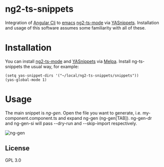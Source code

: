 # ng2-ts-snippets

Integration of [Angular Cli](https://cli.angular.io/) to
[emacs](https://www.gnu.org/software/emacs/)
[ng2-ts-mode](https://github.com/AdamNiederer/ng2-mode) via
[YASnippets](http://joaotavora.github.io/yasnippet/). Installation and usage of
this software assumes some familiarity with all of these.

# Installation

You can install [ng2-ts-mode](https://github.com/AdamNiederer/ng2-mode) and
[YASnippets](http://joaotavora.github.io/yasnippet/) via
[Melpa](https://melpa.org/#/). Install ng-ts-snippets the usual way, for
example:

```emacs-lisp
(setq yas-snippet-dirs '("~/local/ng2-ts-snippets/snippets"))
(yas-global-mode 1)
```

# Usage

The main snippet is *ng-gen*. Open the file you want to generate, i.e. my-component.component.ts and expand
ng-gen (ng-gen[TAB]). ng-gen-dr and ng-gen-si will pass --dry-run and
--skip-import respectively.

![ng-gen](https://github.com/sgarciac/ng2-ts-snippets/raw/master/images/anim.gif)


## License

GPL 3.0
